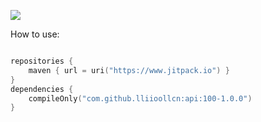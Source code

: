 [![](https://jitpack.io/v/lliioollcn/api.svg)](https://jitpack.io/#lliioollcn/api)

How to use:

```kotlin

repositories {
    maven { url = uri("https://www.jitpack.io") }
}
dependencies {
    compileOnly("com.github.lliioollcn:api:100-1.0.0")
}

```

